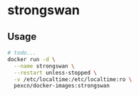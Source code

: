 # strongswan

## Usage

```bash
# todo...
docker run -d \
  --name strongswan \
  --restart unless-stopped \
  -v /etc/localtime:/etc/localtime:ro \
  pexcn/docker-images:strongswan
```
